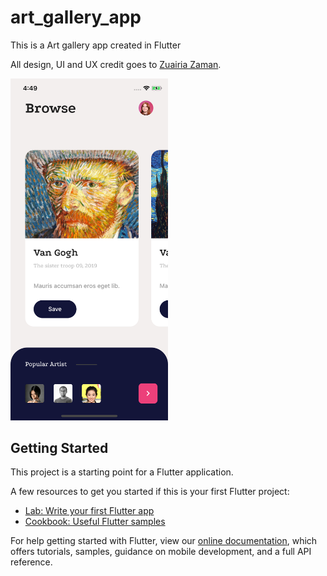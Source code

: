 # art_gallery_app

This is a Art gallery app created in Flutter

All design, UI and UX credit goes to [Zuairia Zaman](https://dribbble.com/zuairia).

<img width="50%" src="https://github.com/pratikborde/Art-gallery-app/blob/master/assets/Simulator%20Screen%20Shot%20-%20iPhone%20Xs%20-%202019-04-14%20at%2016.49.09.png">

## Getting Started

This project is a starting point for a Flutter application.

A few resources to get you started if this is your first Flutter project:

- [Lab: Write your first Flutter app](https://flutter.io/docs/get-started/codelab)
- [Cookbook: Useful Flutter samples](https://flutter.io/docs/cookbook)

For help getting started with Flutter, view our 
[online documentation](https://flutter.io/docs), which offers tutorials, 
samples, guidance on mobile development, and a full API reference.
